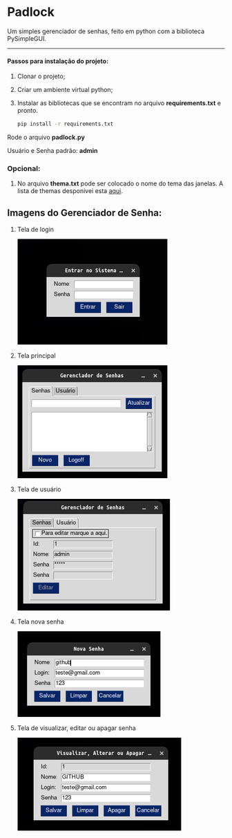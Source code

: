 # Padlock

 Um simples gerenciador de senhas, feito em python com a biblioteca PySimpleGUI.

---

#### Passos para instalação do projeto:

1. Clonar o projeto;

2. Criar um ambiente virtual python;

3. Instalar as bibliotecas que se encontram no arquivo **requirements.txt** e pronto.
   
   ```bash
   pip install -r requirements.txt 
   ```

Rode o arquivo **padlock.py**

Usuário e Senha padrão: **admin**

### Opcional:
1. No arquivo **thema.txt** pode ser colocado o nome do tema das janelas. A lista de themas desponivei esta [aqui](https://pysimplegui.readthedocs.io/en/latest/cookbook/#themes-window-beautification).

## Imagens do Gerenciador de Senha:

1. Tela de login

   ![Tela de Login](https://github.com/waleson-melo/padlock/blob/main/img/imagens%20readme/0tela_login.png)
   
2. Tela principal

   ![Tela Principal](https://github.com/waleson-melo/padlock/blob/main/img/imagens%20readme/1tela_principal.png)
  
3. Tela de usuário

   ![Tela de Usuário](https://github.com/waleson-melo/padlock/blob/main/img/imagens%20readme/2tela_principal_usuario.png)
 
4. Tela nova senha

   ![Tela Nova Senha](https://github.com/waleson-melo/padlock/blob/main/img/imagens%20readme/3tela_novasenha.png)
  
5. Tela de visualizar, editar ou apagar senha

   ![Tela de Visualizar, editar ou apagar senha](https://github.com/waleson-melo/padlock/blob/main/img/imagens%20readme/4tela_editarsenha.png)
